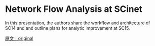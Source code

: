
# Network Flow Analysis at SCinet

In this presentation, the authors share the workflow and architecture of SC14 and and outline plans for analytic improvement at SC15.

[原文｜original](https://insights.sei.cmu.edu/library/network-flow-analysis-at-scinet/)
        